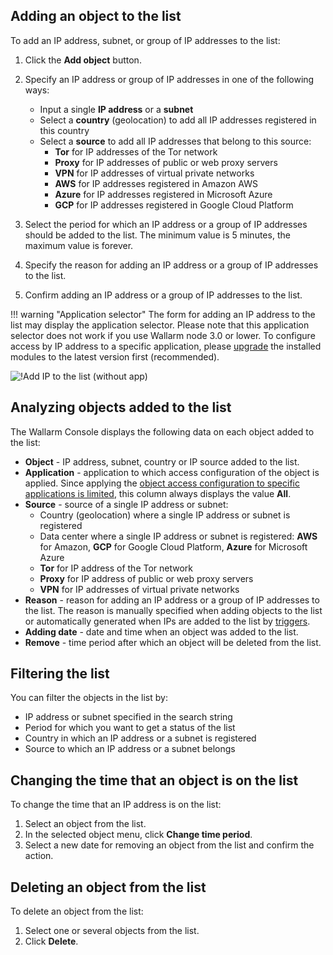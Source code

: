 ## Adding an object to the list

To add an IP address, subnet, or group of IP addresses to the list:

1. Click the **Add object** button.
2. Specify an IP address or group of IP addresses in one of the following ways:

    * Input a single **IP address** or a **subnet**
    * Select a **country** (geolocation) to add all IP addresses registered in this country
    * Select a **source** to add all IP addresses that belong to this source:
        * **Tor** for IP addresses of the Tor network
        * **Proxy** for IP addresses of public or web proxy servers
        * **VPN** for IP addresses of virtual private networks
        * **AWS** for IP addresses registered in Amazon AWS
        * **Azure** for IP addresses registered in Microsoft Azure
        * **GCP** for IP addresses registered in Google Cloud Platform
3. Select the period for which an IP address or a group of IP addresses should be added to the list. The minimum value is 5 minutes, the maximum value is forever.
4. Specify the reason for adding an IP address or a group of IP addresses to the list.
5. Confirm adding an IP address or a group of IP addresses to the list.

!!! warning "Application selector"
    The form for adding an IP address to the list may display the application selector. Please note that this application selector does not work if you use Wallarm node 3.0 or lower. To configure access by IP address to a specific application, please [upgrade](/updating-migrating/general-recommendations/) the installed modules to the latest version first (recommended).

![!Add IP to the list (without app)](../../images/user-guides/ip-lists/add-ip-to-list-without-app.png)

## Analyzing objects added to the list

The Wallarm Console displays the following data on each object added to the list:

* **Object** - IP address, subnet, country or IP source added to the list.
* **Application** - application to which access configuration of the object is applied. Since applying the [object access configuration to specific applications is limited](overview.md#known-caveats-of-ip-lists-configuration), this column always displays the value **All**.
* **Source** - source of a single IP address or subnet:
    * Country (geolocation) where a single IP address or subnet is registered
    * Data center where a single IP address or subnet is registered: **AWS** for Amazon, **GCP** for Google Cloud Platform, **Azure** for Microsoft Azure
    * **Tor** for IP address of the Tor network
    * **Proxy** for IP address of public or web proxy servers
    * **VPN** for IP addresses of virtual private networks
* **Reason** - reason for adding an IP address or a group of IP addresses to the list. The reason is manually specified when adding objects to the list or automatically generated when IPs are added to the list by [triggers](../triggers/triggers.md).
* **Adding date** - date and time when an object was added to the list.
* **Remove** - time period after which an object will be deleted from the list.

## Filtering the list

You can filter the objects in the list by:

* IP address or subnet specified in the search string
* Period for which you want to get a status of the list
* Country in which an IP address or a subnet is registered
* Source to which an IP address or a subnet belongs

## Changing the time that an object is on the list

To change the time that an IP address is on the list:

1. Select an object from the list.
2. In the selected object menu, click **Change time period**.
3. Select a new date for removing an object from the list and confirm the action.

## Deleting an object from the list

To delete an object from the list:

1. Select one or several objects from the list.
2. Click **Delete**.
